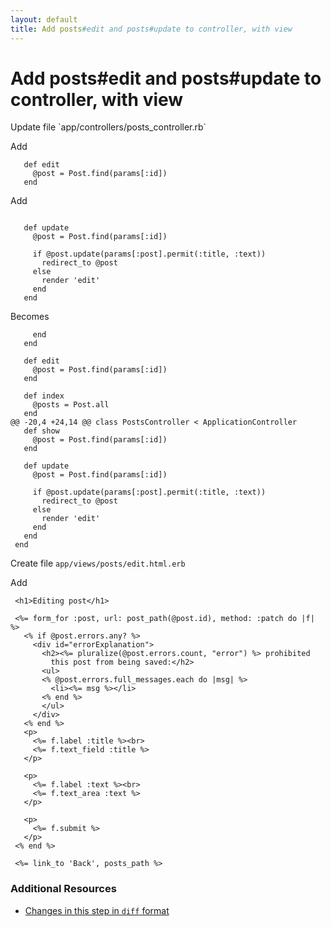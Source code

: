 ```yaml
---
layout: default
title: Add posts#edit and posts#update to controller, with view
---
```


<h1 id="main">Add posts#edit and posts#update to controller, with view</h1>
Update file `app/controllers/posts_controller.rb`

Add
<pre><code>   def edit
     @post = Post.find(params[:id])
   end</code></pre>


Add
<pre><code>&nbsp;
   def update
     @post = Post.find(params[:id])
&nbsp;
     if @post.update(params[:post].permit(:title, :text))
       redirect_to @post
     else
       render &#39;edit&#39;
     end
   end</code></pre>


Becomes
<pre><code>     end
   end
&nbsp;
   def edit
     @post = Post.find(params[:id])
   end
&nbsp;
   def index
     @posts = Post.all
   end
@@ -20,4 +24,14 @@ class PostsController &lt; ApplicationController
   def show
     @post = Post.find(params[:id])
   end
&nbsp;
   def update
     @post = Post.find(params[:id])
&nbsp;
     if @post.update(params[:post].permit(:title, :text))
       redirect_to @post
     else
       render &#39;edit&#39;
     end
   end
 end
</code></pre>


Create file `app/views/posts/edit.html.erb`

Add
<pre><code> &lt;h1&gt;Editing post&lt;/h1&gt;
&nbsp;
 &lt;%= form_for :post, url: post_path(@post.id), method: :patch do |f| %&gt;
   &lt;% if @post.errors.any? %&gt;
     &lt;div id=&quot;errorExplanation&quot;&gt;
       &lt;h2&gt;&lt;%= pluralize(@post.errors.count, &quot;error&quot;) %&gt; prohibited
         this post from being saved:&lt;/h2&gt;
       &lt;ul&gt;
       &lt;% @post.errors.full_messages.each do |msg| %&gt;
         &lt;li&gt;&lt;%= msg %&gt;&lt;/li&gt;
       &lt;% end %&gt;
       &lt;/ul&gt;
     &lt;/div&gt;
   &lt;% end %&gt;
   &lt;p&gt;
     &lt;%= f.label :title %&gt;&lt;br&gt;
     &lt;%= f.text_field :title %&gt;
   &lt;/p&gt;
&nbsp;
   &lt;p&gt;
     &lt;%= f.label :text %&gt;&lt;br&gt;
     &lt;%= f.text_area :text %&gt;
   &lt;/p&gt;
&nbsp;
   &lt;p&gt;
     &lt;%= f.submit %&gt;
   &lt;/p&gt;
 &lt;% end %&gt;
&nbsp;
 &lt;%= link_to &#39;Back&#39;, posts_path %&gt;</code></pre>



### Additional Resources

* [Changes in this step in `diff` format](https://github.com/stevenhallen/rails_getting_started_bdd/commit/37081702b57e370e9959b55ea0973aa9e3662e2d)

